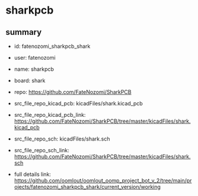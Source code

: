 # sharkpcb
 
## summary 
* id: fatenozomi_sharkpcb_shark
* user: fatenozomi
* name: sharkpcb
* board: shark
* repo: https://github.com/FateNozomi/SharkPCB
* src_file_repo_kicad_pcb: kicadFiles/shark.kicad_pcb
* src_file_repo_kicad_pcb_link: https://github.com/FateNozomi/SharkPCB/tree/master/kicadFiles/shark.kicad_pcb


* src_file_repo_sch: kicadFiles/shark.sch
* src_file_repo_sch_link: https://github.com/FateNozomi/SharkPCB/tree/master/kicadFiles/shark.sch
* full details link: https://github.com/oomlout/oomlout_oomp_project_bot_v_2/tree/main/projects/fatenozomi_sharkpcb_shark/current_version/working  






